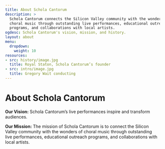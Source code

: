 ```yaml
---
title: About Schola Cantorum
description: >
  Schola Cantorum connects the Silicon Valley community with the wonders of
  choral music through outstanding live performances, educational outreach
  programs, and collaborations with local artists.
ogdesc: Schola Cantorum's vision, mission, and history.
layout: about
menu:
  dropdown:
    weight: 10
resources:
- src: history/image.jpg
  title: Royal Staton, Schola Cantorum’s founder
- src: intro/image.jpg
  title: Gregory Wait conducting
---
```


# About Schola Cantorum

**Our Vision:**  Schola Cantorum’s live performances inspire and transform
audiences.

**Our Mission:**  The mission of Schola Cantorum is to connect the Silicon
Valley community with the wonders of choral music through outstanding live
performances, educational outreach programs, and collaborations with local
artists.

